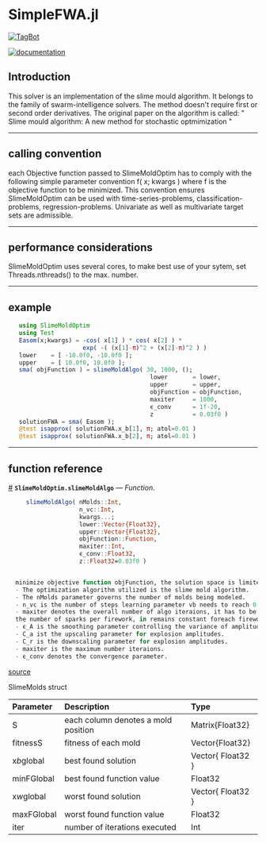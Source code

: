
<a id='SimpleFWA.jl'></a>

<a id='SimpleFWA.jl-1'></a>

# SimpleFWA.jl


[![TagBot](https://github.com/hondoRandale/SlimeMoldOptim.jl/actions/workflows/TagBot.yml/badge.svg)](https://github.com/hondoRandale/SlimeMoldOptim.jl/actions/workflows/TagBot.yml)


[![documentation](https://github.com/hondoRandale/SlimeMoldOptim.jl/actions/workflows/documentation.yml/badge.svg)](https://github.com/hondoRandale/SlimeMoldOptim.jl/actions/workflows/documentation.yml)


<a id='Introduction'></a>

<a id='Introduction-1'></a>

## Introduction


This solver is an implementation of the slime mould algorithm. It belongs to the family of swarm-intelligence solvers. The method doesn't require first or second order derivatives.    The original paper on the algorithm is called: " Slime mould algorithm: A new method for stochastic optmimization "


___


<a id='calling-convention'></a>

<a id='calling-convention-1'></a>

## calling convention


each Objective function passed to SlimeMoldOptim has to comply with the following    simple parameter convention f( x; kwargs ) where f is the objective    function to be minimized. This convention ensures SlimeMoldOptim can be used with    time-series-problems, classification-problems, regression-problems.    Univariate as well as multivariate target sets are admissible.


___


<a id='performance-considerations'></a>

<a id='performance-considerations-1'></a>

## performance considerations


SlimeMoldOptim uses several cores, to make best use of your sytem, set Threads.nthreads() to the max. number.


___


<a id='example'></a>

<a id='example-1'></a>

## example


```julia
   using SlimeMoldOptim
   using Test
   Easom(x;kwargs) = -cos( x[1] ) * cos( x[2] ) *
                     exp( -( (x[1]-π)^2 + (x[2]-π)^2 ) )
   lower    = [ -10.0f0, -10.0f0 ];
   upper    = [ 10.0f0, 10.0f0 ];
   sma( objFunction ) = slimeMoldAlgo( 30, 1000, ();
                                        lower       = lower,
                                        upper       = upper,
                                        objFunction = objFunction,
                                        maxiter     = 1000,
                                        ϵ_conv      = 1f-20,
                                        z           = 0.03f0 )                            
   solutionFWA = sma( Easom );
   @test isapprox( solutionFWA.x_b[1], π; atol=0.01 )
   @test isapprox( solutionFWA.x_b[2], π; atol=0.01 )                             
```


___


<a id='function-reference'></a>

<a id='function-reference-1'></a>

## function reference

<a id='SlimeMoldOptim.slimeMoldAlgo' href='#SlimeMoldOptim.slimeMoldAlgo'>#</a>
**`SlimeMoldOptim.slimeMoldAlgo`** &mdash; *Function*.



```julia
     slimeMoldAlgo( nMolds::Int,
                    n_vc::Int,
                    kwargs...;
                    lower::Vector{Float32},
                    upper::Vector{Float32},
                    objFunction::Function,
                    maxiter::Int,
                    ϵ_conv::Float32,
                    z::Float32=0.03f0 )


  minimize objective function objFunction, the solution space is limited by lower and upper bound.
  - The optimization algorithm utilized is the slime mold algorithm.
  - The nMolds parameter governs the number of molds being modeled.
  - n_vc is the number of steps learning parameter vb needs to reach 0.0.
  - maxiter denotes the overall number of algo iteraions, it has to be >= n_vc.
  the number of sparks per firework, in remains constant foreach firework.
  - ϵ_A is the smoothing parameter controlling the variance of amplitudes computed foreach fw.
  - C_a ist the upscaling parameter for explosion amplitudes.
  - C_r is the downscaling parameter for explosion amplitudes.
  - maxiter is the maximum number iteraions.
  - ϵ_conv denotes the convergence parameter.
```


<a target='_blank' href='https://github.com/hondoRandale/SlimeMoldOptim.jl/blob/7ad970665f085ed32e501655d4011db12e9d57a1/src/SlimeMoldOptim.jl#L111-L136' class='documenter-source'>source</a><br>


SlimeMolds struct


| Parameter  | Description                         | Type              |
|:---------- |:----------------------------------- |:----------------- |
| S          | each column denotes a mold position | Matrix{Float32}   |
| fitnessS   | fitness of each mold                | Vector{Float32}   |
| x*b*global | best found solution                 | Vector{ Float32 } |
| minFGlobal | best found function value           | Float32           |
| x*w*global | worst found solution                | Vector{ Float32 } |
| maxFGlobal | worst found function value          | Float32           |
| iter       | number of iterations executed       | Int               |

